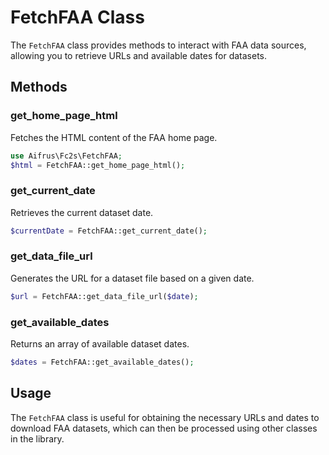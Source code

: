 # FetchFAA Class

The `FetchFAA` class provides methods to interact with FAA data sources, allowing you to retrieve URLs and available dates for datasets.

## Methods

### get_home_page_html

Fetches the HTML content of the FAA home page.

```php
use Aifrus\Fc2s\FetchFAA;
$html = FetchFAA::get_home_page_html();
```

### get_current_date

Retrieves the current dataset date.

```php
$currentDate = FetchFAA::get_current_date();
```

### get_data_file_url

Generates the URL for a dataset file based on a given date.

```php
$url = FetchFAA::get_data_file_url($date);
```

### get_available_dates

Returns an array of available dataset dates.

```php
$dates = FetchFAA::get_available_dates();
```

## Usage

The `FetchFAA` class is useful for obtaining the necessary URLs and dates to download FAA datasets, which can then be processed using other classes in the library.